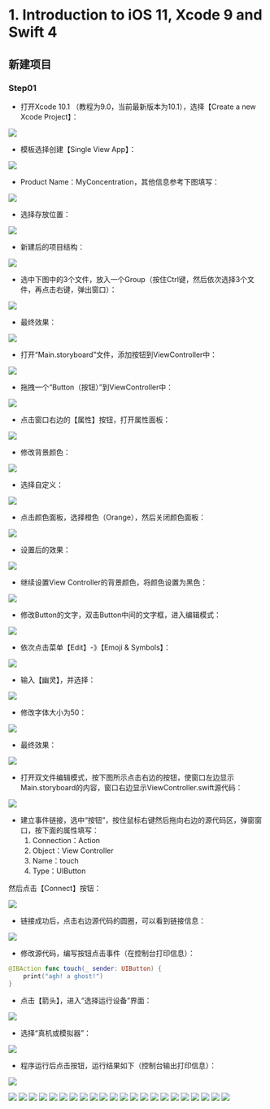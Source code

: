 
# 1. Introduction to iOS 11, Xcode 9 and Swift 4 #

## 新建项目 ##

### Step01 ###
- 打开Xcode 10.1 （教程为9.0，当前最新版本为10.1），选择【Create a new Xcode Project】：

![](https://github.com/CoderDream/Developing_iOS_11_Apps_with_Swift/blob/master/snapshot/lecture01/lecture01001.png)

- 模板选择创建【Single View App】：

![](https://github.com/CoderDream/Developing_iOS_11_Apps_with_Swift/blob/master/snapshot/lecture01/lecture01002.png)

- Product Name：MyConcentration，其他信息参考下图填写：

![](https://github.com/CoderDream/Developing_iOS_11_Apps_with_Swift/blob/master/snapshot/lecture01/lecture01003.png)

- 选择存放位置：

![](https://github.com/CoderDream/Developing_iOS_11_Apps_with_Swift/blob/master/snapshot/lecture01/lecture01004.png)

- 新建后的项目结构：

![](https://github.com/CoderDream/Developing_iOS_11_Apps_with_Swift/blob/master/snapshot/lecture01/lecture01005.png)

- 选中下图中的3个文件，放入一个Group（按住Ctrl键，然后依次选择3个文件，再点击右键，弹出窗口）：

![](https://github.com/CoderDream/Developing_iOS_11_Apps_with_Swift/blob/master/snapshot/lecture01/lecture01006.png)

- 最终效果：

![](https://github.com/CoderDream/Developing_iOS_11_Apps_with_Swift/blob/master/snapshot/lecture01/lecture01007.png)

- 打开“Main.storyboard”文件，添加按钮到ViewController中：

![](https://github.com/CoderDream/Developing_iOS_11_Apps_with_Swift/blob/master/snapshot/lecture01/lecture01008.png)

- 拖拽一个“Button（按钮）”到ViewController中：

![](https://github.com/CoderDream/Developing_iOS_11_Apps_with_Swift/blob/master/snapshot/lecture01/lecture01009.png)

- 点击窗口右边的【属性】按钮，打开属性面板：

![](https://github.com/CoderDream/Developing_iOS_11_Apps_with_Swift/blob/master/snapshot/lecture01/lecture01010.png)

- 修改背景颜色：

![](https://github.com/CoderDream/Developing_iOS_11_Apps_with_Swift/blob/master/snapshot/lecture01/lecture01011.png)

- 选择自定义：

![](https://github.com/CoderDream/Developing_iOS_11_Apps_with_Swift/blob/master/snapshot/lecture01/lecture01012.png)

- 点击颜色面板，选择橙色（Orange），然后关闭颜色面板：

![](https://github.com/CoderDream/Developing_iOS_11_Apps_with_Swift/blob/master/snapshot/lecture01/lecture01013.png)

- 设置后的效果：

![](https://github.com/CoderDream/Developing_iOS_11_Apps_with_Swift/blob/master/snapshot/lecture01/lecture01014.png)

- 继续设置View Controller的背景颜色，将颜色设置为黑色：

![](https://github.com/CoderDream/Developing_iOS_11_Apps_with_Swift/blob/master/snapshot/lecture01/lecture01015.png)

- 修改Button的文字，双击Button中间的文字框，进入编辑模式： 

![](https://github.com/CoderDream/Developing_iOS_11_Apps_with_Swift/blob/master/snapshot/lecture01/lecture01016.png)

- 依次点击菜单【Edit】-》【Emoji & Symbols】：

![](https://github.com/CoderDream/Developing_iOS_11_Apps_with_Swift/blob/master/snapshot/lecture01/lecture01017.png)

- 输入【幽灵】，并选择：

![](https://github.com/CoderDream/Developing_iOS_11_Apps_with_Swift/blob/master/snapshot/lecture01/lecture01018.png)

- 修改字体大小为50：

![](https://github.com/CoderDream/Developing_iOS_11_Apps_with_Swift/blob/master/snapshot/lecture01/lecture01019.png)

- 最终效果：

![](https://github.com/CoderDream/Developing_iOS_11_Apps_with_Swift/blob/master/snapshot/lecture01/lecture01020.png)

- 打开双文件编辑模式，按下图所示点击右边的按钮，使窗口左边显示Main.storyboard的内容，窗口右边显示ViewController.swift源代码：

![](https://github.com/CoderDream/Developing_iOS_11_Apps_with_Swift/blob/master/snapshot/lecture01/lecture01046.png)

- 建立事件链接，选中“按钮”，按住鼠标右键然后拖向右边的源代码区，弹窗窗口，按下面的属性填写：
	1. 	Connection：Action
	1. 	Object：View Controller
	1. 	Name：touch
	1. 	Type：UIButton

然后点击【Connect】按钮：

![](https://github.com/CoderDream/Developing_iOS_11_Apps_with_Swift/blob/master/snapshot/lecture01/lecture01021.png)

- 链接成功后，点击右边源代码的圆圈，可以看到链接信息：

![](https://github.com/CoderDream/Developing_iOS_11_Apps_with_Swift/blob/master/snapshot/lecture01/lecture01022.png)

- 修改源代码，编写按钮点击事件（在控制台打印信息）：
```swift
@IBAction func touch(_ sender: UIButton) {
    print("agh! a ghost!")  
}
```

- 点击【箭头】，进入“选择运行设备”界面：

![](https://github.com/CoderDream/Developing_iOS_11_Apps_with_Swift/blob/master/snapshot/lecture01/lecture01047.png)

- 选择“真机或模拟器”：

![](https://github.com/CoderDream/Developing_iOS_11_Apps_with_Swift/blob/master/snapshot/lecture01/lecture01048.png)

- 程序运行后点击按钮，运行结果如下（控制台输出打印信息）：

![](https://github.com/CoderDream/Developing_iOS_11_Apps_with_Swift/blob/master/snapshot/lecture01/lecture01023.png)


![](https://github.com/CoderDream/Developing_iOS_11_Apps_with_Swift/blob/master/snapshot/lecture01/lecture01024.png)
![](https://github.com/CoderDream/Developing_iOS_11_Apps_with_Swift/blob/master/snapshot/lecture01/lecture01025.png)
![](https://github.com/CoderDream/Developing_iOS_11_Apps_with_Swift/blob/master/snapshot/lecture01/lecture01026.png)
![](https://github.com/CoderDream/Developing_iOS_11_Apps_with_Swift/blob/master/snapshot/lecture01/lecture01027.png)
![](https://github.com/CoderDream/Developing_iOS_11_Apps_with_Swift/blob/master/snapshot/lecture01/lecture01028.png)
![](https://github.com/CoderDream/Developing_iOS_11_Apps_with_Swift/blob/master/snapshot/lecture01/lecture01029.png)
![](https://github.com/CoderDream/Developing_iOS_11_Apps_with_Swift/blob/master/snapshot/lecture01/lecture01030.png)
![](https://github.com/CoderDream/Developing_iOS_11_Apps_with_Swift/blob/master/snapshot/lecture01/lecture01031.png)
![](https://github.com/CoderDream/Developing_iOS_11_Apps_with_Swift/blob/master/snapshot/lecture01/lecture01032.png)
![](https://github.com/CoderDream/Developing_iOS_11_Apps_with_Swift/blob/master/snapshot/lecture01/lecture01033.png)
![](https://github.com/CoderDream/Developing_iOS_11_Apps_with_Swift/blob/master/snapshot/lecture01/lecture01034.png)
![](https://github.com/CoderDream/Developing_iOS_11_Apps_with_Swift/blob/master/snapshot/lecture01/lecture01035.png)
![](https://github.com/CoderDream/Developing_iOS_11_Apps_with_Swift/blob/master/snapshot/lecture01/lecture01036.png)
![](https://github.com/CoderDream/Developing_iOS_11_Apps_with_Swift/blob/master/snapshot/lecture01/lecture01037.png)
![](https://github.com/CoderDream/Developing_iOS_11_Apps_with_Swift/blob/master/snapshot/lecture01/lecture01038.png)
![](https://github.com/CoderDream/Developing_iOS_11_Apps_with_Swift/blob/master/snapshot/lecture01/lecture01039.png)
![](https://github.com/CoderDream/Developing_iOS_11_Apps_with_Swift/blob/master/snapshot/lecture01/lecture01040.png)
![](https://github.com/CoderDream/Developing_iOS_11_Apps_with_Swift/blob/master/snapshot/lecture01/lecture01041.png)
![](https://github.com/CoderDream/Developing_iOS_11_Apps_with_Swift/blob/master/snapshot/lecture01/lecture01042.png)
![](https://github.com/CoderDream/Developing_iOS_11_Apps_with_Swift/blob/master/snapshot/lecture01/lecture01043.png)
![](https://github.com/CoderDream/Developing_iOS_11_Apps_with_Swift/blob/master/snapshot/lecture01/lecture01044.png)
![](https://github.com/CoderDream/Developing_iOS_11_Apps_with_Swift/blob/master/snapshot/lecture01/lecture01045.png)
